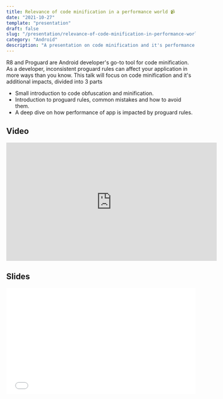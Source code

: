 ```yaml
---
title: Relevance of code minification in a performance world 📹
date: "2021-10-27"
template: "presentation"
draft: false
slug: "/presentation/relevance-of-code-minification-in-performance-world-android-worldwide/"
category: "Android"
description: "A presentation on code minification and it's performance impacts"
---
```


R8 and Proguard are Android developer's go-to tool for code minification. As a developer, inconsistent proguard rules can affect your application in more ways than you know. This talk will focus on code minification and it's additional impacts, divided into 3 parts
- Small introduction to code obfuscation and minification.
- Introduction to proguard rules, common mistakes and how to avoid them.
- A deep dive on how performance of app is impacted by proguard rules.

## Video
<iframe width="560" height="315" src="https://www.youtube-nocookie.com/embed/jLQ20qA-fh0" title="YouTube video player" frameborder="0" allow="accelerometer; autoplay; clipboard-write; encrypted-media; gyroscope; picture-in-picture" allowfullscreen></iframe>

## Slides
<div style="left: 0; width: 100%; height: 0; position: relative; padding-bottom: 56.1972%;"><iframe src="//speakerdeck.com/player/a10e5b81b40d43db9617962a5f00ec26" style="border: 0; top: 0; left: 0; width: 100%; height: 100%; position: absolute;" width="560" height="315" allowfullscreen scrolling="no" allow="encrypted-media"></iframe></div>
